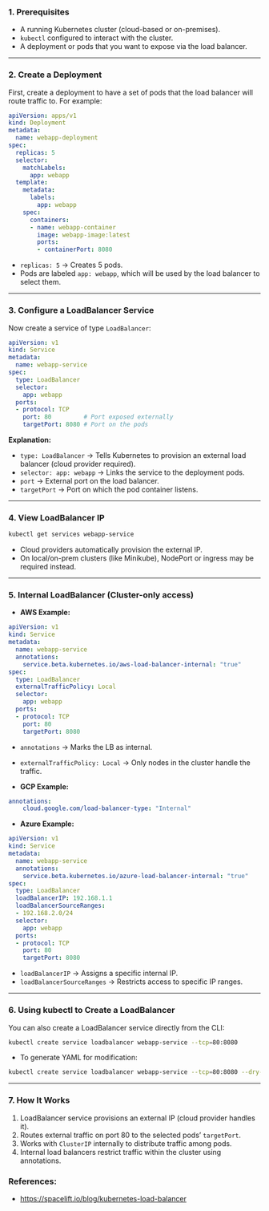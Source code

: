 ### 1. **Prerequisites**

* A running Kubernetes cluster (cloud-based or on-premises).
* `kubectl` configured to interact with the cluster.
* A deployment or pods that you want to expose via the load balancer.

---

### 2. **Create a Deployment**

First, create a deployment to have a set of pods that the load balancer will route traffic to. For example:

```yaml
apiVersion: apps/v1
kind: Deployment
metadata:
  name: webapp-deployment
spec:
  replicas: 5
  selector:
    matchLabels:
      app: webapp
  template:
    metadata:
      labels:
        app: webapp
    spec:
      containers:
      - name: webapp-container
        image: webapp-image:latest
        ports:
        - containerPort: 8080
```

* `replicas: 5` → Creates 5 pods.
* Pods are labeled `app: webapp`, which will be used by the load balancer to select them.

---

### 3. **Configure a LoadBalancer Service**

Now create a service of type `LoadBalancer`:

```yaml
apiVersion: v1
kind: Service
metadata:
  name: webapp-service
spec:
  type: LoadBalancer
  selector:
    app: webapp
  ports:
  - protocol: TCP
    port: 80         # Port exposed externally
    targetPort: 8080 # Port on the pods
```

**Explanation:**

* `type: LoadBalancer` → Tells Kubernetes to provision an external load balancer (cloud provider required).
* `selector: app: webapp` → Links the service to the deployment pods.
* `port` → External port on the load balancer.
* `targetPort` → Port on which the pod container listens.

---

### 4. **View LoadBalancer IP**

```bash
kubectl get services webapp-service
```

* Cloud providers automatically provision the external IP.
* On local/on-prem clusters (like Minikube), NodePort or ingress may be required instead.

---

### 5. **Internal LoadBalancer (Cluster-only access)**

* **AWS Example:**

```yaml
apiVersion: v1
kind: Service
metadata:
  name: webapp-service
  annotations:
    service.beta.kubernetes.io/aws-load-balancer-internal: "true"
spec:
  type: LoadBalancer
  externalTrafficPolicy: Local
  selector:
    app: webapp
  ports:
  - protocol: TCP
    port: 80
    targetPort: 8080
```

* `annotations` → Marks the LB as internal.

* `externalTrafficPolicy: Local` → Only nodes in the cluster handle the traffic.

* **GCP Example:**

```yaml
annotations:
    cloud.google.com/load-balancer-type: "Internal"
```

* **Azure Example:**

```yaml
apiVersion: v1
kind: Service
metadata:
  name: webapp-service
  annotations:
    service.beta.kubernetes.io/azure-load-balancer-internal: "true"
spec:
  type: LoadBalancer
  loadBalancerIP: 192.168.1.1
  loadBalancerSourceRanges:
  - 192.168.2.0/24
  selector:
    app: webapp
  ports:
  - protocol: TCP
    port: 80
    targetPort: 8080
```

* `loadBalancerIP` → Assigns a specific internal IP.
* `loadBalancerSourceRanges` → Restricts access to specific IP ranges.

---

### 6. **Using kubectl to Create a LoadBalancer**

You can also create a LoadBalancer service directly from the CLI:

```bash
kubectl create service loadbalancer webapp-service --tcp=80:8080
```

* To generate YAML for modification:

```bash
kubectl create service loadbalancer webapp-service --tcp=80:8080 --dry-run=client -o yaml
```

---

### 7. **How It Works**

1. LoadBalancer service provisions an external IP (cloud provider handles it).
2. Routes external traffic on port 80 to the selected pods’ `targetPort`.
3. Works with `ClusterIP` internally to distribute traffic among pods.
4. Internal load balancers restrict traffic within the cluster using annotations.


### References:
- https://spacelift.io/blog/kubernetes-load-balancer